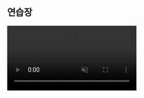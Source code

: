 ## 연습장
<video
  src="/img/dog-star/KakaoTalk_20220109_104337066.mp"
  autoplay
  controls
  muted
/>
